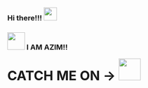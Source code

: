 ### Hi there!!!  <img src="https://i.pinimg.com/originals/7f/d4/1a/7fd41abad4871706f9ab7940cfc0234a.gif" width="30px">
### <img src="https://emoji.gg/assets/emoji/3454_MP5.gif" width="40px"> I AM AZIM!! 

<b style="font-size:30px;">CATCH ME ON -> </b><a href="https://th.bing.com/th/id/Rc2560c9ab8d538a2b5a4b6c7abcb3e57?rik=DVojAbw1WlCW%2fw&riu=http%3a%2f%2fcdn.playbuzz.com%2fcdn%2fa238efce-f6b5-4ecc-a643-a158acb79cf0%2fa933b5d4-5971-437d-86ca-c069ca8145e2.gif&ehk=QumUE3LhrQ5jep%2frd3Y5Sd2VUQo9ewPEbsTagVv9gAs%3d&risl=1&pid=ImgRaw"><img src="https://media1.tenor.com/images/72978730295074a13b863f71ac17d27d/tenor.gif?itemid=12009525" width="50px"> </a>
</br>
<!-- ![YouTube Channel Subscribers](https://img.shields.io/youtube/channel/subscribers/UCiO64wCoqdvReHcCD0W4aLg?label=Amazing%20people&style=social) -->
<!--
**Azim-js/Azim-js** is a ✨ _special_ ✨ repository because its `README.md` (this file) appears on your GitHub profile.

Here are some ideas to get you started:

- 🔭 I’m currently working on ...
- 🌱 I’m currently learning ...
- 👯 I’m looking to collaborate on ...
- 🤔 I’m looking for help with ...
- 💬 Ask me about ...
- 📫 How to reach me: ...
- 😄 Pronouns: ...
- ⚡ Fun fact: ...
-->
